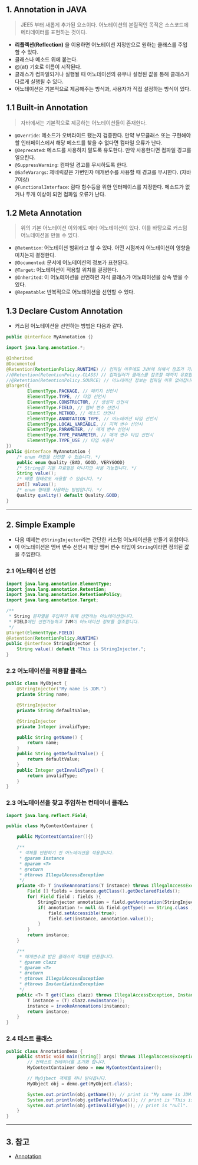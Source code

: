 ## 1. Annotation in JAVA
> JEE5 부터 새롭게 추가된 요소이다. 어노테이션의 본질적인 목적은 소스코드에 메타데이터를 표현하는 것이다.
- **리플렉션(Reflection)** 을 이용하면 어노테이션 지정만으로 원하는 클래스를 주입할 수 있다.
- 클래스나 메소드 위에 붙는다.
- @(at) 기호로 이름이 시작된다.
- 클래스가 컴파일되거나 실행될 때 어노테이션의 유무나 설정된 값을 통해 클래스가 다르게 실행될 수 있다.
- 어노테이션은 기본적으로 제공해주는 방식과, 사용자가 직접 설정하는 방식이 있다.

## 1.1 Built-in Annotation
> 자바에서는 기본적으로 제공하는 어노테이션들이 존재한다.
- ```@Override```: 메소드가 오버라이드 됐는지 검증한다. 만약 부모클래스 또는 구현해야할 인터페이스에서 해당 메소드를
찾을 수 없다면 컴파일 오류가 난다.
- ```@Deprecated```: 메소드를 사용하지 말도록 유도한다. 만약 사용한다면 컴파일 경고를 일으킨다.
- ```@SuppressWarning```: 컴파일 경고를 무시하도록 한다.
- ```@SafeVarargs```: 제네릭같은 가변인자 매개변수를 사용할 때 경고를 무시한다. (자바 7이상)
- ```@FunctionalInterface```: 람다 함수등을 위한 인터페이스를 지정한다. 메소드가 없거나 두개 이상이 되면 컴파일 오류가 난다.

## 1.2 Meta Annotation
> 위의 기본 어노테이션 이외에도 메타 어노테이션이 있다. 이를 바탕으로 커스텀 어노테이션을 만들 수 있다.
- ```@Retention```: 어노테이션 범위라고 할 수 있다. 어떤 시점까지 어노테이션이 영향을 미치는지 결정한다.
- ```@Documented```: 문서에 어노테이션의 정보가 표현된다.
- ```@Target```: 어노테이션이 적용할 위치를 결정한다.
- ```@Inherited```: 이 어노테이션을 선언하면 자식 클래스가 어노테이션을 상속 받을 수 있다.
- ```@Repeatable```: 반복적으로 어노테이션을 선언할 수 있다.

## 1.3 Declare Custom Annotation
- 커스텀 어노테이션을 선언하는 방법은 다음과 같다.
```JAVA
public @interface MyAnnotation {}
```
```JAVA
import java.lang.annotation.*;

@Inherited
@Documented
@Retention(RetentionPolicy.RUNTIME) // 컴파일 이후에도 JVM에 의해서 참조가 가능합니다.
//@Retention(RetentionPolicy.CLASS) // 컴파일러가 클래스를 참조할 때까지 유효합니다.
//@Retention(RetentionPolicy.SOURCE) // 어노테이션 정보는 컴파일 이후 없어집니다.
@Target({
        ElementType.PACKAGE, // 패키지 선언시
        ElementType.TYPE, // 타입 선언시
        ElementType.CONSTRUCTOR, // 생성자 선언시
        ElementType.FIELD, // 멤버 변수 선언시
        ElementType.METHOD, // 메소드 선언시
        ElementType.ANNOTATION_TYPE, // 어노테이션 타입 선언시
        ElementType.LOCAL_VARIABLE, // 지역 변수 선언시
        ElementType.PARAMETER, // 매개 변수 선언시
        ElementType.TYPE_PARAMETER, // 매개 변수 타입 선언시
        ElementType.TYPE_USE // 타입 사용시
})
public @interface MyAnnotation {
    /* enum 타입을 선언할 수 있습니다. */
    public enum Quality {BAD, GOOD, VERYGOOD}
    /* String은 기본 자료형은 아니지만 사용 가능합니다. */
    String value();
    /* 배열 형태로도 사용할 수 있습니다. */
    int[] values();
    /* enum 형태를 사용하는 방법입니다. */
    Quality quality() default Quality.GOOD;
}
```
***
## 2. Simple Example
- 다음 예제는 ```@StringInjector```라는 간단한 커스텀 어노테이션을 만들기 위함이다.
- 이 어노테이션은 멤버 변수 선언시 해당 멤버 변수 타입이 ```String```이라면 정의된 값을 주입한다.

### 2.1 어노테이션 선언
```JAVA
import java.lang.annotation.ElementType;
import java.lang.annotation.Retention;
import java.lang.annotation.RetentionPolicy;
import java.lang.annotation.Target;

/**
 * String 문자열을 주입하기 위해 선언하는 어노테이션입니다.
 * FIELD에만 선언가능하고 JVM이 어노테이션 정보를 참조합니다.
 */
@Target(ElementType.FIELD)
@Retention(RetentionPolicy.RUNTIME)
public @interface StringInjector {
    String value() default "This is StringInjector.";
}
```
### 2.2 어노테이션을 적용할 클래스
```JAVA
public class MyObject {
    @StringInjector("My name is JDM.")
    private String name;

    @StringInjector
    private String defaultValue;

    @StringInjector
    private Integer invalidType;

    public String getName() {
        return name;
    }
    public String getDefaultValue() {
        return defaultValue;
    }
    public Integer getInvalidType() {
        return invalidType;
    }
}
```
### 2.3 어노테이션을 찾고 주입하는 컨테이너 클래스
```JAVA
import java.lang.reflect.Field;

public class MyContextContainer {

    public MyContextContainer(){}

    /**
     * 객체를 반환하기 전 어노테이션을 적용합니다.
     * @param instance
     * @param <T>
     * @return
     * @throws IllegalAccessException
     */
    private <T> T invokeAnnonations(T instance) throws IllegalAccessException {
        Field [] fields = instance.getClass().getDeclaredFields();
        for( Field field : fields ){
            StringInjector annotation = field.getAnnotation(StringInjector.class);
            if( annotation != null && field.getType() == String.class ){
                field.setAccessible(true);
                field.set(instance, annotation.value());
            }
        }
        return instance;
    }

    /**
     * 매개변수로 받은 클래스의 객체를 반환합니다.
     * @param clazz
     * @param <T>
     * @return
     * @throws IllegalAccessException
     * @throws InstantiationException
     */
    public <T> T get(Class clazz) throws IllegalAccessException, InstantiationException {
        T instance = (T) clazz.newInstance();
        instance = invokeAnnonations(instance);
        return instance;
    }
}
```
### 2.4 테스트 클래스
```JAVA
public class AnnotationDemo {
    public static void main(String[] args) throws IllegalAccessException, InstantiationException {
        // 컨텍스트 컨테이너를 초기화 합니다.
        MyContextContainer demo = new MyContextContainer();

        // MyOjbect 객체를 하나 받아옵니다.
        MyObject obj = demo.get(MyObject.class);

        System.out.println(obj.getName()); // print is "My name is JDM."
        System.out.println(obj.getDefaultValue()); // print is "This is StringInjector."
        System.out.println(obj.getInvalidType()); // print is "null".
    }
}
```

***

## 3. 참고
- [Annotation](https://jdm.kr/blog/216)
